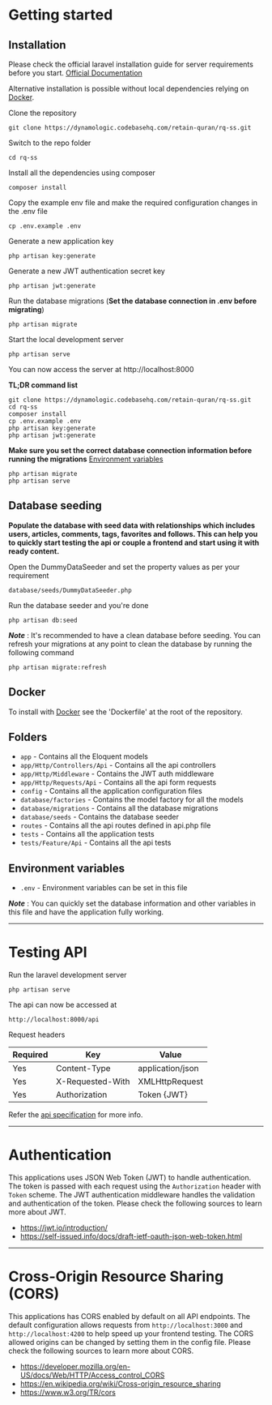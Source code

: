 # Getting started

## Installation

Please check the official laravel installation guide for server requirements before you start. [Official Documentation](https://laravel.com/docs/5.4/installation#installation)

Alternative installation is possible without local dependencies relying on [Docker](#docker).

Clone the repository

    git clone https://dynamologic.codebasehq.com/retain-quran/rq-ss.git

Switch to the repo folder

    cd rq-ss

Install all the dependencies using composer

    composer install

Copy the example env file and make the required configuration changes in the .env file

    cp .env.example .env

Generate a new application key

    php artisan key:generate

Generate a new JWT authentication secret key

    php artisan jwt:generate

Run the database migrations (**Set the database connection in .env before migrating**)

    php artisan migrate

Start the local development server

    php artisan serve

You can now access the server at http://localhost:8000

**TL;DR command list**

    git clone https://dynamologic.codebasehq.com/retain-quran/rq-ss.git
    cd rq-ss
    composer install
    cp .env.example .env
    php artisan key:generate
    php artisan jwt:generate

**Make sure you set the correct database connection information before running the migrations** [Environment variables](#environment-variables)

    php artisan migrate
    php artisan serve

## Database seeding

**Populate the database with seed data with relationships which includes users, articles, comments, tags, favorites and follows. This can help you to quickly start testing the api or couple a frontend and start using it with ready content.**

Open the DummyDataSeeder and set the property values as per your requirement

    database/seeds/DummyDataSeeder.php

Run the database seeder and you're done

    php artisan db:seed

**_Note_** : It's recommended to have a clean database before seeding. You can refresh your migrations at any point to clean the database by running the following command

    php artisan migrate:refresh

## Docker

To install with [Docker](https://www.docker.com) see the 'Dockerfile' at the root of the repository. 

## Folders

-   `app` - Contains all the Eloquent models
-   `app/Http/Controllers/Api` - Contains all the api controllers
-   `app/Http/Middleware` - Contains the JWT auth middleware
-   `app/Http/Requests/Api` - Contains all the api form requests
-   `config` - Contains all the application configuration files
-   `database/factories` - Contains the model factory for all the models
-   `database/migrations` - Contains all the database migrations
-   `database/seeds` - Contains the database seeder
-   `routes` - Contains all the api routes defined in api.php file
-   `tests` - Contains all the application tests
-   `tests/Feature/Api` - Contains all the api tests

## Environment variables

-   `.env` - Environment variables can be set in this file

**_Note_** : You can quickly set the database information and other variables in this file and have the application fully working.

---

# Testing API

Run the laravel development server

    php artisan serve

The api can now be accessed at

    http://localhost:8000/api

Request headers

| **Required** | **Key**          | **Value**        |
| ------------ | ---------------- | ---------------- |
| Yes          | Content-Type     | application/json |
| Yes          | X-Requested-With | XMLHttpRequest   |
| Yes          | Authorization    | Token {JWT}      |

Refer the [api specification](#api-specification) for more info.

---

# Authentication

This applications uses JSON Web Token (JWT) to handle authentication. The token is passed with each request using the `Authorization` header with `Token` scheme. The JWT authentication middleware handles the validation and authentication of the token. Please check the following sources to learn more about JWT.

-   https://jwt.io/introduction/
-   https://self-issued.info/docs/draft-ietf-oauth-json-web-token.html

---

# Cross-Origin Resource Sharing (CORS)

This applications has CORS enabled by default on all API endpoints. The default configuration allows requests from `http://localhost:3000` and `http://localhost:4200` to help speed up your frontend testing. The CORS allowed origins can be changed by setting them in the config file. Please check the following sources to learn more about CORS.

-   https://developer.mozilla.org/en-US/docs/Web/HTTP/Access_control_CORS
-   https://en.wikipedia.org/wiki/Cross-origin_resource_sharing
-   https://www.w3.org/TR/cors